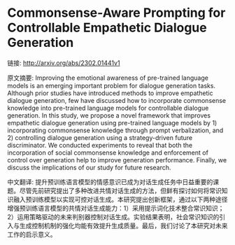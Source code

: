# Commonsense-Aware Prompting for Controllable Empathetic Dialogue Generation

链接: http://arxiv.org/abs/2302.01441v1

原文摘要:
Improving the emotional awareness of pre-trained language models is an
emerging important problem for dialogue generation tasks. Although prior
studies have introduced methods to improve empathetic dialogue generation, few
have discussed how to incorporate commonsense knowledge into pre-trained
language models for controllable dialogue generation. In this study, we propose
a novel framework that improves empathetic dialogue generation using
pre-trained language models by 1) incorporating commonsense knowledge through
prompt verbalization, and 2) controlling dialogue generation using a
strategy-driven future discriminator. We conducted experiments to reveal that
both the incorporation of social commonsense knowledge and enforcement of
control over generation help to improve generation performance. Finally, we
discuss the implications of our study for future research.

中文翻译:
提升预训练语言模型的情感意识已成为对话生成任务中日益重要的课题。尽管先前研究提出了多种改进共情对话生成的方法，但鲜有探讨如何将常识知识融入预训练模型以实现可控对话生成。本研究提出创新框架，通过以下两种途径增强预训练语言模型的共情对话生成能力：1）采用提示词化技术整合常识知识；2）运用策略驱动的未来判别器控制对话生成。实验结果表明，社会常识知识的引入与生成控制机制的强化均能有效提升生成质量。最后，我们讨论了本研究对未来工作的启示意义。
